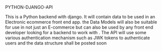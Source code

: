 
PYTHON-DJANGO-API

This is a Python backend with django.
It will contain data to be used in an Electronic ecommerce front end app.
the Data Models will also be suitable for use in not just an E-commerce but can also be used by any front end developer looking for a backend to work with .
The API will use some various authentication mechanism such as JWK tokens to authenticate users and the data structure shall be posted soon

